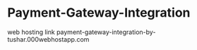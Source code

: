 # Payment-Gateway-Integration



web hosting link
payment-gateway-integration-by-tushar.000webhostapp.com
